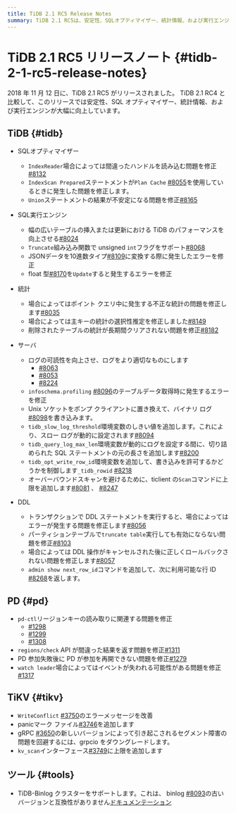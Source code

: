 ```yaml
---
title: TiDB 2.1 RC5 Release Notes
summary: TiDB 2.1 RC5は、安定性、SQLオプティマイザー、統計情報、および実行エンジンが向上しています。SQLオプティマイザーとSQL実行エンジンに多くの修正が含まれており、統計情報やサーバの改善もあります。PDとTiKVにも多くの修正が含まれています。また、TiDB-Binlogクラスターもサポートされています。
---
```


<!-- markdownlint-disable MD032 -->

# TiDB 2.1 RC5 リリースノート {#tidb-2-1-rc5-release-notes}

2018 年 11 月 12 日に、TiDB 2.1 RC5 がリリースされました。 TiDB 2.1 RC4 と比較して、このリリースでは安定性、SQL オプティマイザー、統計情報、および実行エンジンが大幅に向上しています。

## TiDB {#tidb}

-   SQLオプティマイザー
    -   `IndexReader`場合によっては間違ったハンドルを読み込む問題を修正[#8132](https://github.com/pingcap/tidb/pull/8132)
    -   `IndexScan Prepared`ステートメントが`Plan Cache` [#8055](https://github.com/pingcap/tidb/pull/8055)を使用しているときに発生した問題を修正します。
    -   `Union`ステートメントの結果が不安定になる問題を修正[#8165](https://github.com/pingcap/tidb/pull/8165)
-   SQL実行エンジン
    -   幅の広いテーブルの挿入または更新における TiDB のパフォーマンスを向上させる[#8024](https://github.com/pingcap/tidb/pull/8024)
    -   `Truncate`組み込み関数で unsigned `int`フラグをサポート[#8068](https://github.com/pingcap/tidb/pull/8068)
    -   JSONデータを10進数タイプ[#8109](https://github.com/pingcap/tidb/pull/8109)に変換する際に発生したエラーを修正
    -   float 型[#8170](https://github.com/pingcap/tidb/pull/8170)を`Update`すると発生するエラーを修正
-   統計
    -   場合によってはポイント クエリ中に発生する不正な統計の問題を修正します[#8035](https://github.com/pingcap/tidb/pull/8035)
    -   場合によっては主キーの統計の選択性推定を修正しました[#8149](https://github.com/pingcap/tidb/pull/8149)
    -   削除されたテーブルの統計が長期間クリアされない問題を修正[#8182](https://github.com/pingcap/tidb/pull/8182)
-   サーバ
    -   ログの可読性を向上させ、ログをより適切なものにします
        -   [#8063](https://github.com/pingcap/tidb/pull/8063)
        -   [#8053](https://github.com/pingcap/tidb/pull/8053)
        -   [#8224](https://github.com/pingcap/tidb/pull/8224)

    <!---->

    -   `infoschema.profiling` [#8096](https://github.com/pingcap/tidb/pull/8096)のテーブルデータ取得時に発生するエラーを修正
    -   Unix ソケットをポンプ クライアントに置き換えて、バイナリ ログ[#8098](https://github.com/pingcap/tidb/pull/8098)を書き込みます。
    -   `tidb_slow_log_threshold`環境変数のしきい値を追加します。これにより、スロー ログが動的に設定されます[#8094](https://github.com/pingcap/tidb/pull/8094)
    -   `tidb_query_log_max_len`環境変数が動的にログを設定する間に、切り詰められた SQL ステートメントの元の長さを追加します[#8200](https://github.com/pingcap/tidb/pull/8200)
    -   `tidb_opt_write_row_id`環境変数を追加して、書き込みを許可するかどうかを制御します`_tidb_rowid` [#8218](https://github.com/pingcap/tidb/pull/8218)
    -   オーバーバウンドスキャンを避けるために、ticlient の`Scan`コマンドに上限を追加します[#8081](https://github.com/pingcap/tidb/pull/8081) 、 [#8247](https://github.com/pingcap/tidb/pull/8247)
-   DDL
    -   トランザクションで DDL ステートメントを実行すると、場合によってはエラーが発生する問題を修正します[#8056](https://github.com/pingcap/tidb/pull/8056)
    -   パーティションテーブルで`truncate table`実行しても有効にならない問題を修正[#8103](https://github.com/pingcap/tidb/pull/8103)
    -   場合によっては DDL 操作がキャンセルされた後に正しくロールバックされない問題を修正します[#8057](https://github.com/pingcap/tidb/pull/8057)
    -   `admin show next_row_id`コマンドを追加して、次に利用可能な行 ID [#8268](https://github.com/pingcap/tidb/pull/8268)を返します。

## PD {#pd}

-   `pd-ctl`リージョンキーの読み取りに関連する問題を修正
    -   [#1298](https://github.com/pingcap/pd/pull/1298)
    -   [#1299](https://github.com/pingcap/pd/pull/1299)
    -   [#1308](https://github.com/pingcap/pd/pull/1308)
-   `regions/check` API が間違った結果を返す問題を修正[#1311](https://github.com/pingcap/pd/pull/1311)
-   PD 参加失敗後に PD が参加を再開できない問題を修正[#1279](https://github.com/pingcap/pd/pull/1279)
-   `watch leader`場合によってはイベントが失われる可能性がある問題を修正[#1317](https://github.com/pingcap/pd/pull/1317)

## TiKV {#tikv}

-   `WriteConflict` [#3750](https://github.com/tikv/tikv/pull/3750)のエラーメッセージを改善
-   panicマーク ファイル[#3746](https://github.com/tikv/tikv/pull/3746)を追加します
-   gRPC [#3650](https://github.com/tikv/tikv/pull/3650)の新しいバージョンによって引き起こされるセグメント障害の問題を回避するには、grpcio をダウングレードします。
-   `kv_scan`インターフェース[#3749](https://github.com/tikv/tikv/pull/3749)に上限を追加します

## ツール {#tools}

-   TiDB-Binlog クラスターをサポートします。これは、 binlog [#8093](https://github.com/pingcap/tidb/pull/8093)の古いバージョンと互換性がありません[ドキュメンテーション](/tidb-binlog/tidb-binlog-overview.md)
